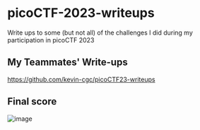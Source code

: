 # picoCTF-2023-writeups

Write ups to some (but not all) of the challenges I did during my participation in picoCTF 2023

## My Teammates' Write-ups

https://github.com/kevin-cgc/picoCTF23-writeups

## Final score

![image](https://user-images.githubusercontent.com/96510931/228374562-1f114c48-77c5-45af-9538-d354912903c9.png)

